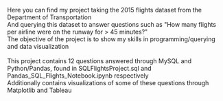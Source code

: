 Here you can find my project taking the 2015 flights dataset from the Department of Transportation \
And querying this dataset to answer questions such as "How many flights per airline were on the runway for > 45 minutes?" 
\
The objective of the project is to show my skills in programming/querying and data visualization\
\
This project contains 12 questions answered through MySQL and Python/Pandas, found in SQLFlightsProject.sql and Pandas_SQL_Flights_Notebook.ipynb respectively \
Additionally contains visualizations of some of these questions through Matplotlib and Tableau 
